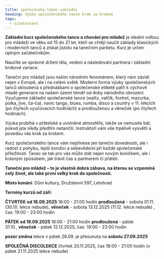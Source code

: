 ```yaml
---
title: spolecensky-tanec-zakladni
heading: Výuka společenského tance krok za krokem
tags:
  - siteContent
---
```

**Základní kurz společenského tance a chování pro mládež** je ideální volbou pro mládeži ve věku od 15 do 21 let, kteří se chtějí naučit základy klasických i moderních tanců a získat jistotu na tanečním parketu. Kurz je určen úplným začátečníkům.

Naučíte se správné držení těla, vedení a následování partnera i základní krokové variace. 

Taneční pro mládež jsou našim národním fenoménem, který nám závidí nejen v Evropě, ale i na celém světě. Moderní forma výuky společenských tanců skloubená s přednáškami o společenské etiketě patří k výchově mladé generace na našem území téměř od doby národního obrození. Vyučujeme základní společenské tance (waltz, valčík, foxtrot, mazurka, polka, jive, ča-ča), navíc tango, blues, rumba, disco a country v 11. lekcích (po čtyřech vyučovacích hodinách) a prodlouženou a věneček (po čtyřech hodinách).

Výuka probíhá v přátelské a uvolněné atmosféře, takže se nemusíte bát, pokud jste nikdy předtím netančili. Instruktoři vám vše trpělivě vysvětlí a povedou vás krok za krokem.

Kurz společenského tance vám nepřinese jen taneční dovednosti, ale i radost z pohybu, lepší kondici a sebevědomí při každé společenské příležitosti. Tanec se tak pro vás může stát nejen novým koníčkem, ale i krásným způsobem, jak trávit čas s partnerem či přáteli.

**Taneční pro mládež – to je vlastně dobrá zábava, na kterou se vzpomíná celý život, ale také první velký krok do společnosti.**

**Místo konání**: Dům kultury, Družstevní 597, Letohrad

**Termíny kurzů od září**:

**ČTVRTEK od 18.09.2025** 18:00 - 21:00 hodin
**prodloužená** - sobota 01.11. (30.10. lekce nebude), **věneček** - sobota 13.12.2025 (11.12. lekce nebude) , čas: 19:00 - 23:00 hodin

**PÁTEK od 19.09.2025** 18:00 - 21:00 hodin
**prodloužená** - pátek 31.10., **věneček** - pátek 12.12.2025, čas: 19:00 - 23:00 hodin

**pozor změna** lekce v pátek 26.09. je přesunuta na **sobotu 27.09.2025**

**SPOLEČNÁ DISCOLEKCE** čtvrtek 20.11.2025, čas 18:00 - 21:00 hodin (v pátek 21.11.2025 lekce nebude)
